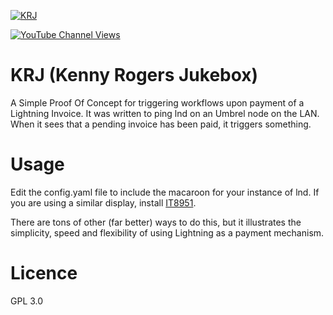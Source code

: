 
[![KRJ](http://img.youtube.com/vi/uhBFoG40qGA/0.jpg)](http://www.youtube.com/watch?v=uhBFoG40qGA "Video Title")

[![YouTube Channel Views](https://img.shields.io/youtube/channel/views/UCz5BOU9J9pB_O0B8-rDjCWQ?label=YouTube&style=social)](https://www.youtube.com/channel/UCz5BOU9J9pB_O0B8-rDjCWQ)

# KRJ (Kenny Rogers Jukebox)

A Simple Proof Of Concept for triggering workflows upon payment of a Lightning Invoice. It was written to ping lnd on an Umbrel node on the LAN. When it sees that a pending invoice has been paid, it triggers something.

# Usage

Edit the config.yaml file to include the macaroon for your instance of lnd. If you are using a similar display, install [IT8951](https://github.com/GregDMeyer/IT8951).

There are tons of other (far better) ways to do this, but it illustrates the simplicity, speed and flexibility of using Lightning as a payment mechanism.

# Licence

GPL 3.0
